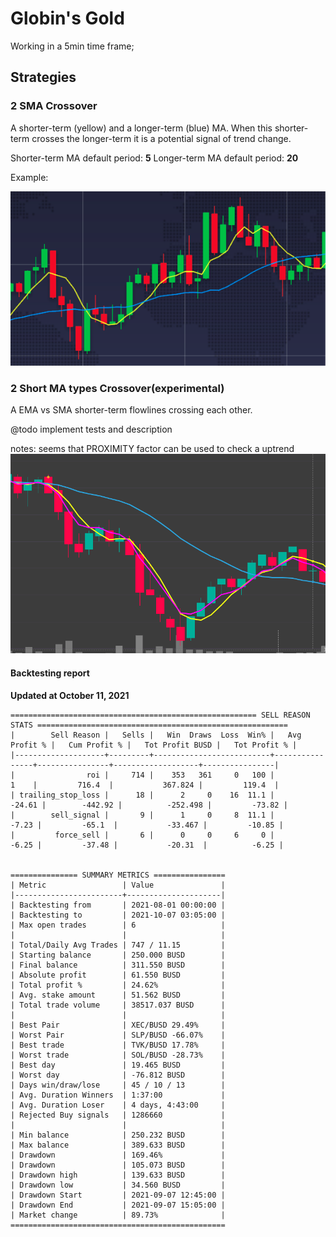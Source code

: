 # Globin's Gold

Working in a 5min time frame;

## Strategies

### 2 SMA Crossover
A shorter-term (yellow) and a longer-term (blue) MA. When this shorter-term crosses the longer-term it is a potential signal of trend change.

Shorter-term MA default period: **5**
Longer-term MA default period: **20**

Example:

![link](./images/2-sma-crossover.png "2 SMAs Crossover")

### 2 Short MA types Crossover(experimental)

A EMA vs SMA shorter-term flowlines crossing each other.

@todo implement tests and description

notes:
seems that PROXIMITY factor can be used to check a uptrend
![link](./images/2-shorter-term-ema-sma.png "2 Short MA types")

#### Backtesting report
**Updated at October 11, 2021**

```
======================================================= SELL REASON STATS ========================================================
|        Sell Reason |   Sells |   Win  Draws  Loss  Win% |   Avg Profit % |   Cum Profit % |   Tot Profit BUSD |   Tot Profit % |
|--------------------+---------+--------------------------+----------------+----------------+-------------------+----------------|
|                roi |     714 |    353   361     0   100 |           1    |         716.4  |           367.824 |         119.4  |
| trailing_stop_loss |      18 |      2     0    16  11.1 |         -24.61 |        -442.92 |          -252.498 |         -73.82 |
|        sell_signal |       9 |      1     0     8  11.1 |          -7.23 |         -65.1  |           -33.467 |         -10.85 |
|         force_sell |       6 |      0     0     6     0 |          -6.25 |         -37.48 |           -20.31  |          -6.25 |


=============== SUMMARY METRICS ================
| Metric                 | Value               |
|------------------------+---------------------|
| Backtesting from       | 2021-08-01 00:00:00 |
| Backtesting to         | 2021-10-07 03:05:00 |
| Max open trades        | 6                   |
|                        |                     |
| Total/Daily Avg Trades | 747 / 11.15         |
| Starting balance       | 250.000 BUSD        |
| Final balance          | 311.550 BUSD        |
| Absolute profit        | 61.550 BUSD         |
| Total profit %         | 24.62%              |
| Avg. stake amount      | 51.562 BUSD         |
| Total trade volume     | 38517.037 BUSD      |
|                        |                     |
| Best Pair              | XEC/BUSD 29.49%     |
| Worst Pair             | SLP/BUSD -66.07%    |
| Best trade             | TVK/BUSD 17.78%     |
| Worst trade            | SOL/BUSD -28.73%    |
| Best day               | 19.465 BUSD         |
| Worst day              | -76.812 BUSD        |
| Days win/draw/lose     | 45 / 10 / 13        |
| Avg. Duration Winners  | 1:37:00             |
| Avg. Duration Loser    | 4 days, 4:43:00     |
| Rejected Buy signals   | 1286660             |
|                        |                     |
| Min balance            | 250.232 BUSD        |
| Max balance            | 389.633 BUSD        |
| Drawdown               | 169.46%             |
| Drawdown               | 105.073 BUSD        |
| Drawdown high          | 139.633 BUSD        |
| Drawdown low           | 34.560 BUSD         |
| Drawdown Start         | 2021-09-07 12:45:00 |
| Drawdown End           | 2021-09-07 15:05:00 |
| Market change          | 89.73%              |
================================================
```